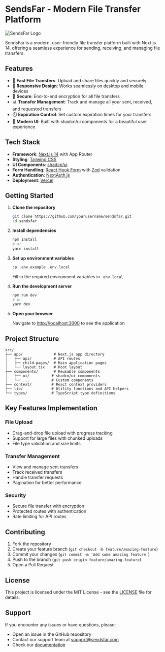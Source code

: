 # SendsFar - Modern File Transfer Platform

![SendsFar Logo](public/logo.png)

SendsFar is a modern, user-friendly file transfer platform built with Next.js 14, offering a seamless experience for sending, receiving, and managing file transfers.

## Features

- 🚀 **Fast File Transfers**: Upload and share files quickly and securely
- 📱 **Responsive Design**: Works seamlessly on desktop and mobile devices
- 🔐 **Secure**: End-to-end encryption for all file transfers
- 📊 **Transfer Management**: Track and manage all your sent, received, and requested transfers
- ⏱️ **Expiration Control**: Set custom expiration times for your transfers
- 🎨 **Modern UI**: Built with shadcn/ui components for a beautiful user experience

## Tech Stack

- **Framework**: [Next.js 14](https://nextjs.org/) with App Router
- **Styling**: [Tailwind CSS](https://tailwindcss.com/)
- **UI Components**: [shadcn/ui](https://ui.shadcn.com/)
- **Form Handling**: [React Hook Form](https://react-hook-form.com/) with [Zod](https://zod.dev/) validation
- **Authentication**: [NextAuth.js](https://next-auth.js.org/)
- **Deployment**: [Vercel](https://vercel.com)

## Getting Started

1. **Clone the repository**

   ```bash
   git clone https://github.com/yourusername/sendsfar.git
   cd sendsfar
   ```

2. **Install dependencies**

   ```bash
   npm install
   # or
   yarn install
   ```

3. **Set up environment variables**

   ```bash
   cp .env.example .env.local
   ```

   Fill in the required environment variables in `.env.local`

4. **Run the development server**

   ```bash
   npm run dev
   # or
   yarn dev
   ```

5. **Open your browser**

   Navigate to [http://localhost:3000](http://localhost:3000) to see the application

## Project Structure

```plaintext
src/
├── app/              # Next.js app directory
│   ├── api/          # API routes
│   ├── child-pages/  # Main application pages
│   └── layout.tsx    # Root layout
├── components/       # Reusable components
│   ├── ui/          # shadcn/ui components
│   └── ...          # Custom components
├── context/         # React context providers
├── lib/             # Utility functions and API helpers
└── types/           # TypeScript type definitions
```

## Key Features Implementation

### File Upload

- Drag-and-drop file upload with progress tracking
- Support for large files with chunked uploads
- File type validation and size limits

### Transfer Management

- View and manage sent transfers
- Track received transfers
- Handle transfer requests
- Pagination for better performance

### Security

- Secure file transfer with encryption
- Protected routes with authentication
- Rate limiting for API routes

## Contributing

1. Fork the repository
2. Create your feature branch (`git checkout -b feature/amazing-feature`)
3. Commit your changes (`git commit -m 'Add some amazing feature'`)
4. Push to the branch (`git push origin feature/amazing-feature`)
5. Open a Pull Request

## License

This project is licensed under the MIT License - see the [LICENSE](LICENSE) file for details.

## Support

If you encounter any issues or have questions, please:

- Open an issue in the GitHub repository
- Contact our support team at [support@sendsfar.com](mailto:support@sendsfar.com)
- Check our [documentation](https://docs.sendsfar.com)
